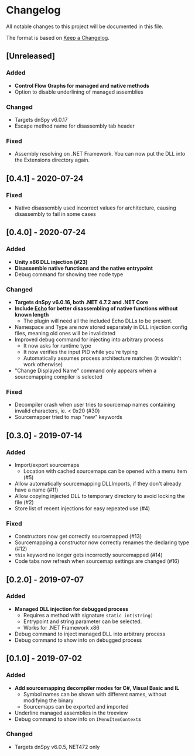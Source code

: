 # Changelog
All notable changes to this project will be documented in this file.

The format is based on [Keep a Changelog](https://keepachangelog.com/en/1.0.0/).

## [Unreleased]
### Added
- **Control Flow Graphs for managed and native methods**
- Option to disable underlining of managed assemblies

### Changed
- Targets dnSpy v6.0.17
- Escape method name for disassembly tab header

### Fixed
- Assembly resolving on .NET Framework. You can now put the DLL into the Extensions directory again.

## [0.4.1] - 2020-07-24
### Fixed
- Native disassembly used incorrect values for architecture, causing disassembly to fail in some cases

## [0.4.0] - 2020-07-24
### Added
- **Unity x86 DLL injection (#23)**
- **Disassemble native functions and the native entrypoint**
- Debug command for showing tree node type

### Changed
- **Targets dnSpy v6.0.16, both .NET 4.7.2 and .NET Core**
- **Include [Echo](https://github.com/washi1337/echo) for better disassembling of native functions without known length**
  - The plugin will need all the included Echo DLLs to be present.
- Namespace and Type are now stored separately in DLL injection config files, meaning old ones will be invalidated
- Improved debug command for injecting into arbitrary process
  - It now asks for runtime type
  - It now verifies the input PID while you're typing
  - Automatically assumes process architecture matches (it wouldn't work otherwise)
- "Change Displayed Name" command only appears when a sourcemapping compiler is selected

### Fixed
- Decompiler crash when user tries to sourcemap names containing invalid characters, ie. < 0x20 (#30)
- Sourcemapper tried to map "new" keywords

## [0.3.0] - 2019-07-14
### Added
- Import/export sourcemaps
  - Location with cached sourcemaps can be opened with a menu item (#5)
- Allow automatically sourcemapping DLLImports, if they don't already have a name (#11)
- Allow copying injected DLL to temporary directory to avoid locking the file (#2)
- Store list of recent injections for easy repeated use (#4)

### Fixed
- Constructors now get correctly sourcemapped (#13)
- Sourcemapping a constructor now correctly renames the declaring type (#12)
- `this` keyword no longer gets incorrectly sourcemapped (#14)
- Code tabs now refresh when sourcemap settings are changed (#16)

## [0.2.0] - 2019-07-07
### Added
- **Managed DLL injection for debugged process**
  - Requires a method with signature `static int(string)`
  - Entrypoint and string parameter can be selected.
  - Works for .NET Framework x86
- Debug command to inject managed DLL into arbitrary process
- Debug command to show info on debugged process

## [0.1.0] - 2019-07-02
### Added
- **Add sourcemapping decompiler modes for C#, Visual Basic and IL**
  - Symbol names can be shown with different names, without modifying the binary
  - Sourcemaps can be exported and imported
- Underline managed assemblies in the treeview
- Debug command to show info on `IMenuItemContext`s

### Changed
- Targets dnSpy v6.0.5, NET472 only
